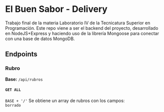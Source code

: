 # El Buen Sabor - Delivery
Trabajo final de la materia Laboratorio IV de la Tecnicatura Superior en Programación.
Este repo viene a ser el backend del proyecto, desarrollado en NodeJS+Express y haciendo uso de la librería Mongoose para conectar con una base de datos MongoDB.

## Endpoints
### Rubro
**Base:** `/api/rubros`

#### `GET ALL`
`BASE + '/'`
Se obtiene un array de rubros con los campos:  
`borrado`
